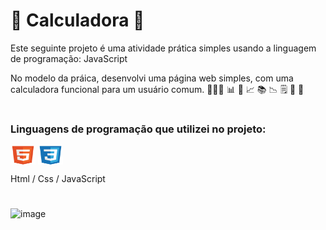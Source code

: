 # 🧠 Calculadora 🧠
Este seguinte projeto é uma atividade prática simples usando a linguagem de programação: JavaScript

No modelo da práica, desenvolvi uma página web simples, com uma calculadora funcional para um usuário comum. 
👩🏻‍🏫 📊 📐 📈 📚 📉 🗒 📏 🧮

#

### Linguagens de programação que utilizei no projeto:
<img align="center" alt="HTML" height="30" width="40" src="https://raw.githubusercontent.com/devicons/devicon/master/icons/html5/html5-original.svg"> <img align="center" alt="CSS" height="30" width="40" src="https://raw.githubusercontent.com/devicons/devicon/master/icons/css3/css3-original.svg">

Html / Css / JavaScript

#

![image](https://user-images.githubusercontent.com/123119430/219900167-9d925e9a-3d87-4577-82f0-e3a170207aca.png)
